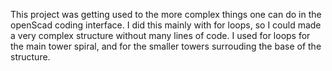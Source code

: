This project was getting used to the more complex things one can do in the openScad coding interface. I did this mainly with for loops, so I could made a very complex structure without many lines of code. I used for loops for the main tower spiral, and for the smaller towers surrouding the base of the structure.